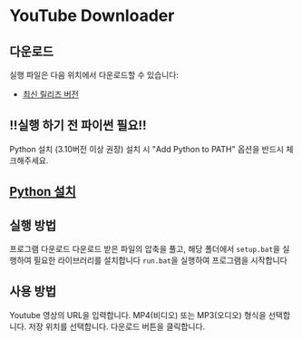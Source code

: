 # YouTube Downloader

## 다운로드
실행 파일은 다음 위치에서 다운로드할 수 있습니다:
- [최신 릴리즈 버전](https://github.com/milky-way-1220/Youtube_Downloader/archive/refs/heads/main.zip)

## !!실행 하기 전 파이썬 필요!!
Python 설치 (3.10버전 이상 권장)
  설치 시 "Add Python to PATH" 옵션을 반드시 체크해주세요.

## [Python 설치](https://www.python.org/ftp/python/3.13.1/python-3.13.1-amd64.exe)

## 실행 방법
프로그램 다운로드
다운로드 받은 파일의 압축을 풀고, 해당 폴더에서 ``setup.bat``을 실행하여 필요한 라이브러리를 설치합니다
``run.bat``을 실행하여 프로그램을 시작합니다

## 사용 방법
Youtube 영상의 URL을 입력합니다.
MP4(비디오) 또는 MP3(오디오) 형식을 선택합니다.
저장 위치를 선택합니다.
다운로드 버튼을 클릭합니다.

